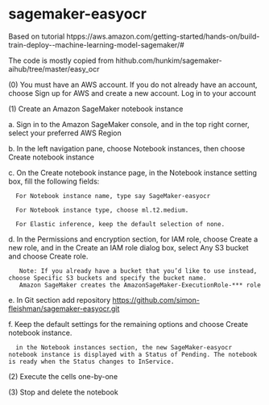 # sagemaker-easyocr

  Based on tutorial htpps://aws.amazon.com/getting-started/hands-on/build-train-deploy--machine-learning-model-sagemaker/#

  The code is mostly copied from hithub.com/hunkim/sagemaker-aihub/tree/master/easy_ocr 

(0) You must have an AWS account. If you do not already have an account, choose Sign up for AWS and create a new account. Log in to your account 

(1) Create an Amazon SageMaker notebook instance 

   a. Sign in to the Amazon SageMaker console, and in the top right corner, select your preferred AWS Region 

   b. In the left navigation pane, choose Notebook instances, then choose Create notebook instance 

   c. On the Create notebook instance page, in the Notebook instance setting box, fill the following fields: 

      For Notebook instance name, type say SageMaker-easyocr 

      For Notebook instance type, choose ml.t2.medium. 

      For Elastic inference, keep the default selection of none. 

   d. In the Permissions and encryption section, for IAM role, choose Create a new role, and in the Create an IAM role dialog box, select Any S3 bucket and choose Create role. 

       Note: If you already have a bucket that you’d like to use instead, choose Specific S3 buckets and specify the bucket name. 
       Amazon SageMaker creates the AmazonSageMaker-ExecutionRole-*** role 
   e. In Git section add repository https://github.com/simon-fleishman/sagemaker-easyocr.git 

   f. Keep the default settings for the remaining options and choose Create notebook instance. 

      in the Notebook instances section, the new SageMaker-easyocr notebook instance is displayed with a Status of Pending. The notebook is ready when the Status changes to InService. 

(2) Execute the cells one-by-one

(3) Stop and delete the notebook
       
